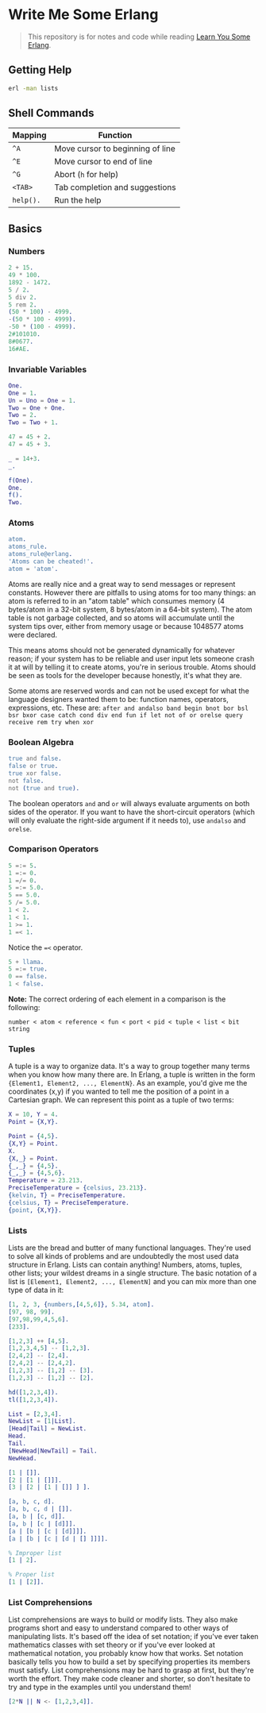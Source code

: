 # Write Me Some Erlang

> This repository is for notes and code while reading [Learn You Some Erlang](https://learnyousomeerlang.com).

## Getting Help

```sh
erl -man lists
```

## Shell Commands

| Mapping | Function |
| --- | --- |
| `^A` | Move cursor to beginning of line |
| `^E` | Move cursor to end of line |
| `^G` | Abort (`h` for help) |
| `<TAB>` | Tab completion and suggestions |
| `help().` | Run the help |

## Basics

### Numbers

```erl
2 + 15.
49 * 100.
1892 - 1472.
5 / 2.
5 div 2.
5 rem 2.
(50 * 100) - 4999.
-(50 * 100 - 4999).
-50 * (100 - 4999).
2#101010.
8#0677.
16#AE.
```

### Invariable Variables

```erl
One.
One = 1.
Un = Uno = One = 1.
Two = One + One.
Two = 2.
Two = Two + 1.

47 = 45 + 2.
47 = 45 + 3.

_ = 14+3.
_.

f(One).
One.
f().
Two.
```

### Atoms

```erl
atom.
atoms_rule.
atoms_rule@erlang.
'Atoms can be cheated!'.
atom = 'atom'.
```

Atoms are really nice and a great way to send messages or represent constants. However there are pitfalls to using atoms for too many things: an atom is referred to in an "atom table" which consumes memory (4 bytes/atom in a 32-bit system, 8 bytes/atom in a 64-bit system). The atom table is not garbage collected, and so atoms will accumulate until the system tips over, either from memory usage or because 1048577 atoms were declared.

This means atoms should not be generated dynamically for whatever reason; if your system has to be reliable and user input lets someone crash it at will by telling it to create atoms, you're in serious trouble. Atoms should be seen as tools for the developer because honestly, it's what they are.

Some atoms are reserved words and can not be used except for what the language designers wanted them to be: function names, operators, expressions, etc. These are: `after and andalso band begin bnot bor bsl bsr bxor case catch cond div end fun if let not of or orelse query receive rem try when xor`

### Boolean Algebra

```erl
true and false.
false or true.
true xor false.
not false.
not (true and true).
```

The boolean operators `and` and `or` will always evaluate arguments on both sides of the operator. If you want to have the short-circuit operators (which will only evaluate the right-side argument if it needs to), use `andalso` and `orelse`.

### Comparison Operators

```erl
5 =:= 5.
1 =:= 0.
1 =/= 0.
5 =:= 5.0.
5 == 5.0.
5 /= 5.0.
1 < 2.
1 < 1.
1 >= 1.
1 =< 1.
```

Notice the `=<` operator.

``` erl
5 + llama.
5 =:= true.
0 == false.
1 < false.
```

**Note:** The correct ordering of each element in a comparison is the following:

`number < atom < reference < fun < port < pid < tuple < list < bit string`

### Tuples

A tuple is a way to organize data. It's a way to group together many terms when you know how many there are. In Erlang, a tuple is written in the form `{Element1, Element2, ..., ElementN}`. As an example, you'd give me the coordinates (x,y) if you wanted to tell me the position of a point in a Cartesian graph. We can represent this point as a tuple of two terms:

``` erl
X = 10, Y = 4.
Point = {X,Y}.

Point = {4,5}.
{X,Y} = Point.
X.
{X,_} = Point.
{_,_} = {4,5}.
{_,_} = {4,5,6}.
Temperature = 23.213.
PreciseTemperature = {celsius, 23.213}.
{kelvin, T} = PreciseTemperature.
{celsius, T} = PreciseTemperature.
{point, {X,Y}}.
```

### Lists

Lists are the bread and butter of many functional languages. They're used to solve all kinds of problems and are undoubtedly the most used data structure in Erlang. Lists can contain anything! Numbers, atoms, tuples, other lists; your wildest dreams in a single structure. The basic notation of a list is `[Element1, Element2, ..., ElementN]` and you can mix more than one type of data in it:

``` erl
[1, 2, 3, {numbers,[4,5,6]}, 5.34, atom].
[97, 98, 99].
[97,98,99,4,5,6].
[233].

[1,2,3] ++ [4,5].
[1,2,3,4,5] -- [1,2,3].
[2,4,2] -- [2,4].
[2,4,2] -- [2,4,2].
[1,2,3] -- [1,2] -- [3].
[1,2,3] -- [1,2] -- [2].

hd([1,2,3,4]).
tl([1,2,3,4]).

List = [2,3,4].
NewList = [1|List].
[Head|Tail] = NewList.
Head.
Tail.
[NewHead|NewTail] = Tail.
NewHead.

[1 | []].
[2 | [1 | []]].
[3 | [2 | [1 | []] ] ].

[a, b, c, d].
[a, b, c, d | []].
[a, b | [c, d]].
[a, b | [c | [d]]].
[a | [b | [c | [d]]]].
[a | [b | [c | [d | [] ]]]].

% Improper list
[1 | 2].

% Proper list
[1 | [2]].
```

### List Comprehensions

List comprehensions are ways to build or modify lists. They also make programs short and easy to understand compared to other ways of manipulating lists. It's based off the idea of set notation; if you've ever taken mathematics classes with set theory or if you've ever looked at mathematical notation, you probably know how that works. Set notation basically tells you how to build a set by specifying properties its members must satisfy. List comprehensions may be hard to grasp at first, but they're worth the effort. They make code cleaner and shorter, so don't hesitate to try and type in the examples until you understand them!

``` erl
[2*N || N <- [1,2,3,4]].
```
